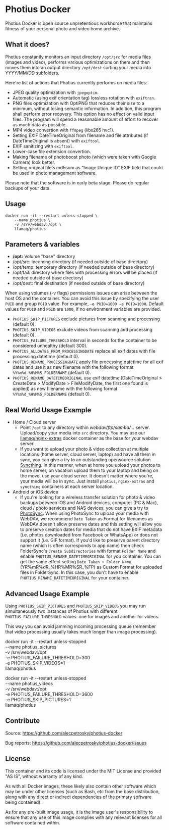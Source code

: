 # Photius Docker

Photius Docker is open source unpretentious workhorse that maintains fitness of your personal photo and video home archive.

## What it does?

Photius constantly monitors an input directory `/opt/src` for media files (images and video), performs various optimizations on them and then moves them into an output directory `/opt/dest` sorting your media into YYYY/MM/DD subfolders.

Here're list of actions that Photius currently performs on media files:

- JPEG quality optimization with `jpegoptim`.
- Automatic (using exif orientation tag) lossless rotation with `exiftran`.
- PNG files optimization with OptiPNG that reduces their size to a minimum, without losing semantic information. In addition, this program shall perform error recovery. This option has no effect on valid input files. The  program will spend a reasonable amount of effort to recover as much data as possible.
- MP4 video convertion with `ffmpeg` (libx265 hvc1).
- Setting EXIF DateTimeOriginal from filename and file attributes (if DateTimeOriginal is absent) with `exiftool`.
- EXIF sanitizing with `exiftool`.
- Lower-case file extension convertion.
- Making filename of photoboost photo (which were taken with Google Camera) look better.
- Setting original file's md5sum as “Image Unique ID” EXIF field that could be used in photo management software.

Please note that the software is in early beta stage. Please do regular backups of your data.

## Usage

```
docker run -it --restart unless-stopped \
    --name photius \
    -v /srv/webdav:/opt \
    llamaq/photius

```

## Parameters & variables

- **/opt:** Volume "base" directory
- /opt/src: incoming directory (if needed outside of base directory)
- /opt/temp: temporary directory (if needed outside of base directory)
- /opt/fail: directory where files with processing errors will be placed (if needed outside of base directory)
- /opt/dest: final destination (if needed outside of base directory)

When using volumes (-v flags) permissions issues can arise between the host OS and the container. You can avoid this issue by specifying the user `PUID` and group `PGID` value. For example, `-e PUID=1000 -e PGID=1000`. Default values for `PUID` and `PGID` are `1000`, if no environment variables are provided.

- `PHOTIUS_SKIP_PICTURES` exclude pictures from scanning and processing (default 0).
- `PHOTIUS_SKIP_VIDEOS` exclude videos from scanning and processing (default 0).
- `PHOTIUS_FAILURE_THRESHOLD` interval in seconds for the container to be considered unhealthy (default 300).
- `PHOTIUS_ALLDATES_FROM_PROCESSINGDATE` replace all exif dates with file processing datetime (default 0).
- `PHOTIUS_RENAME_PROCESSINGDATE` apply file processing datetime for all exif dates and use it as new filename with the following format `%Y%m%d_%H%M%S_FOLDERNAME` (default 0).
- `PHOTIUS_RENAME_DATETIMEORIGINAL` use exif datetime (DateTimeOriginal > CreateDate > ModifyDate > FileModifyDate, the first one found is applied) as new filename with the following format `%Y%m%d_%H%M%S_FOLDERNAME` (default 0).

## Real World Usage Example

- Home / Cloud server
  - Point `/opt` to any directory within *webdav/ftp/samba/...* server. Upload/copy your media into `src` directory. You may use our [llamaq/nginx-extras](https://hub.docker.com/r/llamaq/nginx-extras) docker container as the base for your webdav server.
  - If you want to upload your photo & video collection at multiple locations (home server, cloud server, laptop) and have all them in sync, you can give a try to an outstanding opensource solution [Syncthing](https://syncthing.net/). In this manner, when at home you upload your photos to home server, on vacation upload them to your laptop and being on the move, use your cloud server. It doesn't matter where you're, your media will be in sync. Just install `photius`, `nginx-extras` and `syncthing` containers at each server location.
- Android or iOS device
  - If you're looking for a wireless transfer solution for photo & video backups between iOS and Android devices, computer (PC & Mac), cloud / photo services and NAS devices, you can give a try to [PhotoSync](https://www.photosync-app.com). When using PhotoSync to upload your media with WebDAV, we recommend `Date Taken` as Format for filenames as WebDAV doesn't allow preserve dates and this setting will allow you to preserve creation dates for media that do not have EXIF metadata (i.e. photos downloaded from Facebook or WhatsApp) or does not support it (i.e. GIF format). If you'd like to preserve parent directory name (which is often corresponds to app name) then check FolderSync's `Create Subdirectories` with format `Folder Name` and enable `PHOTIUS_RENAME_DATETIMEORIGINAL` for you container. You can get the same effect setting `Date Taken + Folder Name` (YR%mR%dR_%HR%MR%SR_%FP) as Custom Format for uploaded files in FolderSync. In this case, you don't have to enable `PHOTIUS_RENAME_DATETIMEORIGINAL` for your container.

## Advanced Usage Example

Using `PHOTIUS_SKIP_PICTURES` and `PHOTIUS_SKIP_VIDEOS` you may run simultaneously
two instances of Photius with different `PHOTIUS_FAILURE_THRESHOLD` values:
one for images and another for videos.

This way you can avoid jamming incoming processing queue (remember that video
processing usually takes much longer than image processing).

docker run -it --restart unless-stopped \
    --name photius_pictures \
    -v /srv/webdav:/opt \
    -e PHOTIUS_FAILURE_THRESHOLD=300 \
    -e PHOTIUS_SKIP_VIDEOS=1 \
    llamaq/photius

docker run -it --restart unless-stopped \
    --name photius_videos \
    -v /srv/webdav:/opt \
    -e PHOTIUS_FAILURE_THRESHOLD=3600 \
    -e PHOTIUS_SKIP_PICTURES=1 \
    llamaq/photius

## Contribute

Source: https://github.com/alecpetrosky/photius-docker

Bug reports: https://github.com/alecpetrosky/photius-docker/issues

## License

This container and its code is licensed under the MIT License and provided "AS IS", without warranty of any kind.

As with all Docker images, these likely also contain other software which may be under other licenses (such as Bash, etc from the base distribution, along with any direct or indirect dependencies of the primary software being contained).

As for any pre-built image usage, it is the image user's responsibility to ensure that any use of this image complies with any relevant licenses for all software contained within.
